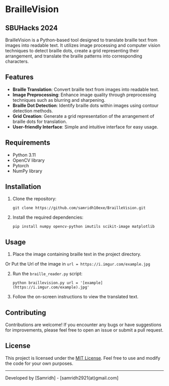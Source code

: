 # BrailleVision
## SBUHacks 2024
BrailleVision is a Python-based tool designed to translate braille text from images into readable text. It utilizes image processing and computer vision techniques to detect braille dots, create a grid representing their arrangement, and translate the braille patterns into corresponding characters.

## Features

- **Braille Translation**: Convert braille text from images into readable text.
- **Image Preprocessing**: Enhance image quality through preprocessing techniques such as blurring and sharpening.
- **Braille Dot Detection**: Identify braille dots within images using contour detection methods.
- **Grid Creation**: Generate a grid representation of the arrangement of braille dots for translation.
- **User-friendly Interface**: Simple and intuitive interface for easy usage.

## Requirements

- Python 3.11
- OpenCV library
- Pytorch
- NumPy library

## Installation

1. Clone the repository:

   ```
   git clone https://github.com/samridh10exe/BrailleVision.git
   ```

2. Install the required dependencies:

   ```
   pip install numpy opencv-python imutils scikit-image matplotlib
   ```

## Usage

1. Place the image containing braille text in the project directory.

Or Put the Url of the image in `url = https://i.imgur.com/example.jpg`

2. Run the `braille_reader.py` script:

   ```
   python braillevision.py url = '[example](https://i.imgur.com/example).jpg'
   ```

3. Follow the on-screen instructions to view the translated text.


## Contributing

Contributions are welcome! If you encounter any bugs or have suggestions for improvements, please feel free to open an issue or submit a pull request.

## License

This project is licensed under the [MIT License](LICENSE). Feel free to use and modify the code for your own purposes.

---

Developed by [Samridh] - [samridh2921(at)gmail.com]
